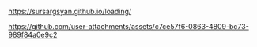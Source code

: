 https://sursargsyan.github.io/loading/



https://github.com/user-attachments/assets/c7ce57f6-0863-4809-bc73-989f84a0e9c2

